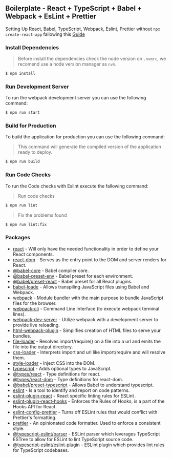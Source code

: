 ## Boilerplate - React + TypeScript + Babel + Webpack + EsLint + Prettier

Setting Up React, Babel, TypeScript, Webpack, Eslint, Prettier without `npx create-react-app` fallowing this [Guide](https://dev.to/rinconcamilo/setting-up-react-babel-webpack-without-create-react-app-2a1f)

### Install Dependencies

> Before install the dependencies check the node version on `.nvmrc`, we recomend use a node version manager as `nvm`.

```bash
$ npm install
```

### Run Development Server

To run the webpack development server you can use the following command:

```bash
$ npm run start
```

### Build for Production

To build the application for production you can use the following command:

> This command will generate the compiled version of the application ready to deploy.

```bash
$ npm run build
```

### Run Code Checks

To run the Code checks with Eslint execute the fallowing command:

> Run code checks

```bash
$ npm run lint
```

> Fix the problems found

```bash
$ npm run lint:fix
```

### Packages

- [react](https://www.npmjs.com/package/react) - Will only have the needed functionality in order to define your React components.
- [react-dom](https://www.npmjs.com/package/react-dom) - Serves as the entry point to the DOM and server renders for React.
- [@babel-core](https://babeljs.io/docs/babel-core) - Babel compiler core.
- [@babel-preset-env](https://babeljs.io/docs/babel-preset-env) - Babel preset for each environment.
- [@babel/preset-react](https://babeljs.io/docs/babel-preset-react) - Babel preset for all React plugins.
- [babel-loade](https://webpack.js.org/loaders/babel-loader/) - Allows transpiling JavaScript files using Babel and Webpack.
- [webpack](https://www.npmjs.com/package/webpack) - Module bundler with the main purpose to bundle JavaScript files for the browser.
- [webpack-cli](https://www.npmjs.com/package/webpack-cli) - Command Line Interface (to execute webpack terminal lines).
- [webpack-dev-server](https://www.npmjs.com/package/webpack-dev-server) - Utilize webpack with a development server to provide live reloading.
- [html-webpack-plugin](https://webpack.js.org/plugins/html-webpack-plugin/) - Simplifies creation of HTML files to serve your bundles.
- [file-loader](https://www.npmjs.com/package/file-loader) - Resolves import/require() on a file into a url and emits the file into the output directory.
- [css-loader](https://webpack.js.org/loaders/css-loader/) - Interprets import and url like import/require and will resolve them.
- [style-loader](https://www.npmjs.com/package/style-loader) - Inject CSS into the DOM.
- [typescript](https://www.npmjs.com/package/typescript) - Adds optional types to JavaScript.
- [@types/react](https://www.npmjs.com/package/@types/react) - Type definitions for react.
- [@types/react-dom](https://www.npmjs.com/package/@types/react-dom) - Type definitions for react-dom.
- [@babel/preset-typescript](https://babeljs.io/docs/babel-preset-typescript#with-a-configuration-file-recommended) - Allows Babel to understand typescript.
- [eslint](https://www.npmjs.com/package/eslint) - Is a tool to identify and report on code patterns.
- [eslint-plugin-react](https://www.npmjs.com/package/eslint-plugin-react) - React specific linting rules for ESLint .
- [eslint-plugin-react-hooks](https://www.npmjs.com/package/eslint-plugin-react-hooks) - Enforces the Rules of Hooks, is a part of the Hooks API for React.
- [eslint-config-prettier](https://www.npmjs.com/package/eslint-config-prettier) - Turns off ESLint rules that would conflict with Prettier's formatting.
- [prettier](https://www.npmjs.com/package/prettier) - An opinionated code formatter. Used to enforce a consistent style.
- [@typescript-eslint/parser](https://www.npmjs.com/package/@typescript-eslint/parser) - ESLint parser which leverages TypeScript ESTree to allow for ESLint to lint TypeScript source code.
- [@typescript-eslint/eslint-plugin](https://www.npmjs.com/package/@typescript-eslint/eslint-plugin) - ESLint plugin which provides lint rules for TypeScript codebases.
